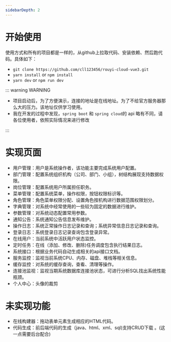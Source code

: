 ```yaml
---
sidebarDepth: 2
---
```


# 开始使用
 使用方式和所有的项目都是一样的，从github上拉取代码、安装依赖、然后跑代码。具体如下：
 
- `git clone https://github.com/cll123456/rouyi-cloud-vue3.git`
- `yarn install` or `npm install`
- `yarn dev` or `npm run dev`



::: warning WARNING
- 项目启动后，为了方便演示，连接的地址是在线地址。为了不给官方服务器那么大的压力。该地址仅供学习使用。
- 我在开发的过程中发现，`spring boot` 和 `spring cloud`的 api 略有不同，请各位使用者，依照实际情况来进行修改

:::

# 实现页面
- 用户管理：用户是系统操作者，该功能主要完成系统用户配置。
- 部门管理：配置系统组织机构（公司、部门、小组），树结构展现支持数据权限。
- 岗位管理：配置系统用户所属担任职务。
- 菜单管理：配置系统菜单，操作权限，按钮权限标识等。
- 角色管理：角色菜单权限分配、设置角色按机构进行数据范围权限划分。
- 字典管理：对系统中经常使用的一些较为固定的数据进行维护。
- 参数管理：对系统动态配置常用参数。
- 通知公告：系统通知公告信息发布维护。
- 操作日志：系统正常操作日志记录和查询；系统异常信息日志记录和查询。
- 登录日志：系统登录日志记录查询包含登录异常。
- 在线用户：当前系统中活跃用户状态监控。
- 定时任务：在线（添加、修改、删除)任务调度包含执行结果日志。
- 系统接口：根据业务代码自动生成相关的api接口文档。
- 服务监控：监视当前系统CPU、内存、磁盘、堆栈等相关信息。
- 缓存监控：对系统的缓存查询，查看、清理等操作。
- 连接池监视：监视当期系统数据库连接池状态，可进行分析SQL找出系统性能瓶颈。
- 个人中心：头像的裁剪

# 未实现功能
- 在线构建器：拖动表单元素生成相应的HTML代码。
- 代码生成：前后端代码的生成（java、html、xml、sql)支持CRUD下载 。(这一点需要后台配合)